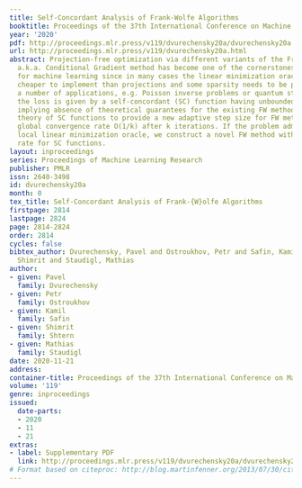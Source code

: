 ```yaml
---
title: Self-Concordant Analysis of Frank-Wolfe Algorithms
booktitle: Proceedings of the 37th International Conference on Machine Learning
year: '2020'
pdf: http://proceedings.mlr.press/v119/dvurechensky20a/dvurechensky20a.pdf
url: http://proceedings.mlr.press/v119/dvurechensky20a.html
abstract: Projection-free optimization via different variants of the Frank-Wolfe (FW),
  a.k.a. Conditional Gradient method has become one of the cornerstones in optimization
  for machine learning since in many cases the linear minimization oracle is much
  cheaper to implement than projections and some sparsity needs to be preserved. In
  a number of applications, e.g. Poisson inverse problems or quantum state tomography,
  the loss is given by a self-concordant (SC) function having unbounded curvature,
  implying absence of theoretical guarantees for the existing FW methods. We use the
  theory of SC functions to provide a new adaptive step size for FW methods and prove
  global convergence rate O(1/k) after k iterations. If the problem admits a stronger
  local linear minimization oracle, we construct a novel FW method with linear convergence
  rate for SC functions.
layout: inproceedings
series: Proceedings of Machine Learning Research
publisher: PMLR
issn: 2640-3498
id: dvurechensky20a
month: 0
tex_title: Self-Concordant Analysis of Frank-{W}olfe Algorithms
firstpage: 2814
lastpage: 2824
page: 2814-2824
order: 2814
cycles: false
bibtex_author: Dvurechensky, Pavel and Ostroukhov, Petr and Safin, Kamil and Shtern,
  Shimrit and Staudigl, Mathias
author:
- given: Pavel
  family: Dvurechensky
- given: Petr
  family: Ostroukhov
- given: Kamil
  family: Safin
- given: Shimrit
  family: Shtern
- given: Mathias
  family: Staudigl
date: 2020-11-21
address: 
container-title: Proceedings of the 37th International Conference on Machine Learning
volume: '119'
genre: inproceedings
issued:
  date-parts:
  - 2020
  - 11
  - 21
extras:
- label: Supplementary PDF
  link: http://proceedings.mlr.press/v119/dvurechensky20a/dvurechensky20a-supp.pdf
# Format based on citeproc: http://blog.martinfenner.org/2013/07/30/citeproc-yaml-for-bibliographies/
---
```

